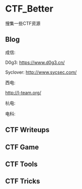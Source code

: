# CTF_Better
搜集一些CTF资源

## Blog
成信:

D0g3: https://www.d0g3.cn/

Syclover: http://www.sycsec.com/

西电:

http://l-team.org/

杭电:

电科:

## CTF Writeups

## CTF Game

## CTF Tools

## CTF Tricks
